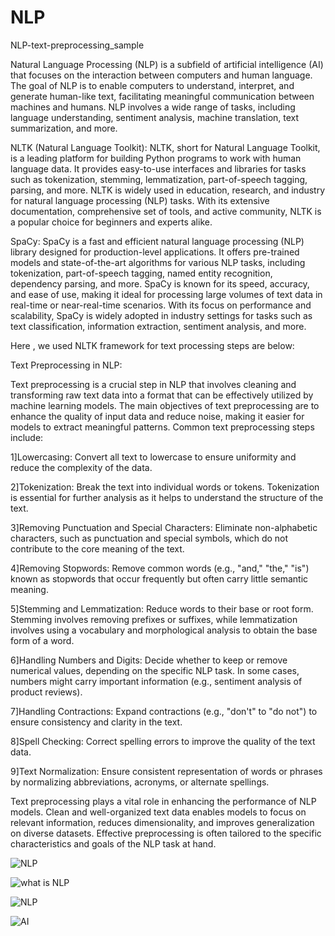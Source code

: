 # NLP
NLP-text-preprocessing_sample


Natural Language Processing (NLP) is a subfield of artificial intelligence (AI) that focuses on the interaction between computers and human language. The goal of NLP is to enable computers to understand, interpret, and generate human-like text, facilitating meaningful communication between machines and humans. NLP involves a wide range of tasks, including language understanding, sentiment analysis, machine translation, text summarization, and more.

NLTK (Natural Language Toolkit):
NLTK, short for Natural Language Toolkit, is a leading platform for building Python programs to work with human language data. It provides easy-to-use interfaces and libraries for tasks such as tokenization, stemming, lemmatization, part-of-speech tagging, parsing, and more. NLTK is widely used in education, research, and industry for natural language processing (NLP) tasks. With its extensive documentation, comprehensive set of tools, and active community, NLTK is a popular choice for beginners and experts alike.

SpaCy:
SpaCy is a fast and efficient natural language processing (NLP) library designed for production-level applications. It offers pre-trained models and state-of-the-art algorithms for various NLP tasks, including tokenization, part-of-speech tagging, named entity recognition, dependency parsing, and more. SpaCy is known for its speed, accuracy, and ease of use, making it ideal for processing large volumes of text data in real-time or near-real-time scenarios. With its focus on performance and scalability, SpaCy is widely adopted in industry settings for tasks such as text classification, information extraction, sentiment analysis, and more.

Here , we used NLTK framework for text processing steps are below:

Text Preprocessing in NLP:

Text preprocessing is a crucial step in NLP that involves cleaning and transforming raw text data into a format that can be effectively utilized by machine learning models. The main objectives of text preprocessing are to enhance the quality of input data and reduce noise, making it easier for models to extract meaningful patterns. Common text preprocessing steps include:

1]Lowercasing:
Convert all text to lowercase to ensure uniformity and reduce the complexity of the data.

2]Tokenization:
Break the text into individual words or tokens. Tokenization is essential for further analysis as it helps to understand the structure of the text.

3]Removing Punctuation and Special Characters:
Eliminate non-alphabetic characters, such as punctuation and special symbols, which do not contribute to the core meaning of the text.

4]Removing Stopwords:
Remove common words (e.g., "and," "the," "is") known as stopwords that occur frequently but often carry little semantic meaning.

5]Stemming and Lemmatization:
Reduce words to their base or root form. Stemming involves removing prefixes or suffixes, while lemmatization involves using a vocabulary and morphological analysis to obtain the base form of a word.

6]Handling Numbers and Digits:
Decide whether to keep or remove numerical values, depending on the specific NLP task. In some cases, numbers might carry important information (e.g., sentiment analysis of product reviews).

7]Handling Contractions:
Expand contractions (e.g., "don't" to "do not") to ensure consistency and clarity in the text.

8]Spell Checking:
Correct spelling errors to improve the quality of the text data.

9]Text Normalization:
Ensure consistent representation of words or phrases by normalizing abbreviations, acronyms, or alternate spellings.


Text preprocessing plays a vital role in enhancing the performance of NLP models. Clean and well-organized text data enables models to focus on relevant information, reduces dimensionality, and improves generalization on diverse datasets. Effective preprocessing is often tailored to the specific characteristics and goals of the NLP task at hand.


![NLP](https://github.com/PrashantC-9895/NLP/assets/143035523/c42d2720-41d3-44cb-a956-a95d280d130d)

![what is NLP](https://github.com/PrashantC-9895/NLP/assets/143035523/aeff73dc-9014-4a26-b8cc-d7b983b8a561)

![NLP](https://github.com/PrashantC-9895/NLP/assets/143035523/c200c4ce-df0a-4b70-9755-cf6c0ab6a246)

![AI](https://github.com/PrashantC-9895/NLP/assets/143035523/92c8e4a0-4e48-4e1e-8fc0-efe1c0f155eb)


